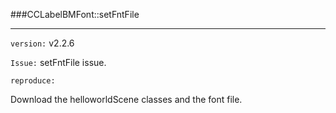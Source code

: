 ###CCLabelBMFont::setFntFile

---

`version:` v2.2.6

`Issue:` setFntFile issue.

`reproduce:`

Download the helloworldScene classes and the font file.

